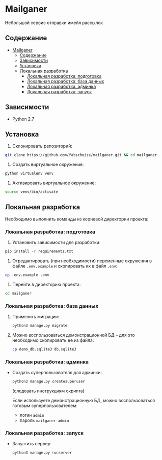 # Mailganer

Небольшой сервис отправки имейл рассылок

## Содержание

- [Mailganer](#mailganer)
  - [Содержание](#содержание)
  - [Зависимости](#зависимости)
  - [Установка](#установка)
  - [Локальная разработка](#локальная-разработка)
    - [Локальная разработка: подготовка](#локальная-разработка-подготовка)
    - [Локальная разработка: база данных](#локальная-разработка-база-данных)
    - [Локальная разработка: админка](#локальная-разработка-админка)
    - [Локальная разработка: запуск](#локальная-разработка-запуск)

## Зависимости

- Python 2.7

## Установка

1. Cклонировать репозиторий:

  ```bash
  git clone https://github.com/fabscheize/mailganer.git && cd mailganer
  ```

1. Создать виртуальное окружение:

  ```bash
  python virtualenv venv
  ```

1. Активировать виртуальное окружение:

  ```bash
  source venv/bin/activate
  ```

## Локальная разработка

Необходимо выполнить команды из корневой директории проекта:

### Локальная разработка: подготовка

1. Установить зависимости для разработки:

  ```bash
  pip install -r requirements.txt
  ```

1. Отредактировать (при необходимости) переменные окружения в файле `.env.example` и скопировать их в файл `.env`:

  ```bash
  cp .env.example .env
  ```

1. Перейти в директорию проекта:

  ```bash
  cd mailganer
  ```

### Локальная разработка: база данных

1. Применить миграции:

   ```bash
   python3 manage.py migrate
   ```

2. Можно воспользоваться демонстрационной БД – для это необходимо скопировать ее из файла:

   ```bash
   cp demo_db.sqlite3 db.sqlite3
   ```

### Локальная разработка: админка

- Создать суперпользователя для админки:

  ```bash
  python3 manage.py createsuperuser
  ```

  (следовать инструкциям скрипта)

  Если используете демонстрационную БД, можно воспользоваться готовым суперпользователем:

  - логин `admin`
  - пароль `mailganer-admin`

### Локальная разработка: запуск

- Запустить сервер:

  ```bash
  python3 manage.py runserver
  ```

